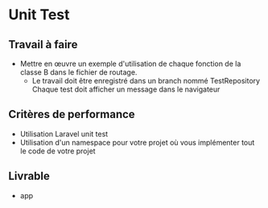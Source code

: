 # Unit Test
## Travail à faire

- Mettre en œuvre un exemple d'utilisation de chaque fonction de la classe B dans le fichier de routage. 
  - Le travail doit être enregistré dans un branch nommé TestRepository
Chaque test doit afficher un message dans le navigateur

## Critères de performance 

- Utilisation Laravel unit test
- Utilisation d'un namespace pour votre projet où vous implémenter tout le code de votre projet

## Livrable
- app